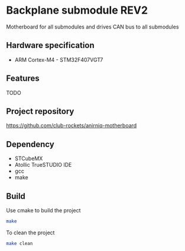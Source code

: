 # Backplane submodule REV2

Motherboard for all submodules and drives CAN bus to all submodules

## Hardware specification
- ARM Cortex-M4 - STM32F407VGT7

## Features

TODO

## Project repository

https://github.com/club-rockets/anirniq-motherboard

## Dependency

- STCubeMX
- Atollic TrueSTUDIO IDE
- gcc
- make

## Build

Use cmake to build the project

```bash
make
```

To clean the project

```bash
make clean
```
